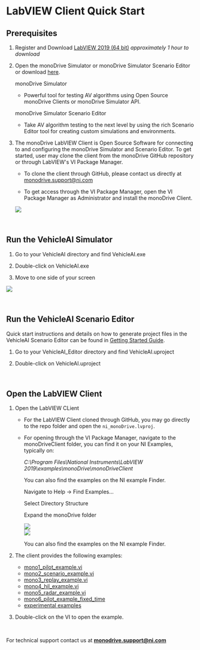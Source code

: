 # LabVIEW Client Quick Start

## Prerequisites 

1. Register and Download [LabVIEW 2019 (64 bit)](https://www.ni.com/en-us/support/downloads/software-products/download.labview.html#329483) *approximately 1 hour to download*

1. Open the monoDrive Simulator or monoDrive Simulator Scenario Editor or download [here](../../Getting_Started.md).

    monoDrive Simulator

    - Powerful tool for testing AV algorithms using Open Source monoDrive Clients or monoDrive Simulator API. 

    monoDrive Simulator Scenario Editor

    - Take AV algorithm testing to the next level by using the rich Scenario Editor tool for creating custom simulations and environments.


1. The monoDrive LabVIEW Client is Open Source Software for connecting to and 
configuring the monoDrive Simulator and Scenario Editor. To get started, 
user may clone the client from the monoDrive GitHub repository or 
through LabVIEW's VI Package Manager. 

    - To clone the client through GitHub, please contact us directly at monodrive.support@ni.com

    - To get access through the VI Package Manager, open the VI Package Manager as Administrator 
    and install the monoDrive Client.
    <div class="img_container">
        <img class='lg_img' src="../imgs/prereq.png"/>
    </div>

<p>&nbsp;</p>


## Run the VehicleAI Simulator

1. Go to your VehicleAI directory and find VehicleAI.exe

2. Double-click on VehicleAI.exe

3. Move to one side of your screen

<div class="img_container">
    <img class='lg_img' src="../imgs/runVehicleAI.png"/>
</div>

<p>&nbsp;</p>


## Run the VehicleAI Scenario Editor
Quick start instructions and details on how to generate project files in the VehicleAI Scenario Editor can be found in [Getting Started Guide](../../Getting_Started.md).

1. Go to your VehicleAI_Editor directory and find VehicleAI.uproject


1. Double-click on VehicleAI.uproject

<p>&nbsp;</p>

## Open the LabVIEW Client

1. Open the LabVIEW CLient
    
    - For the LabVIEW Client cloned through GitHub, you may go directly to the repo folder 
    and open the `ni_monoDrive.lvproj`. 

    - For opening through the VI Package Manager, navigate to the monoDriveClient folder, 
    you can find it on your NI Examples, typically on:

        *C:\Program Files\National Instruments\LabVIEW 2019\examples\monoDrive\monoDriveClient* 

        You can also find the examples on the NI example Finder.

        Navigate to Help -> Find Examples...

        Select Directory Structure

        Expand the monoDrive folder


        <div class="img_container">
        <img class='lg_img' src="../imgs/find_examples.png"/>
        </div>

        <div class="img_container">
        <img class='lg_img' src="../imgs/find_examples2.png"/>
        </div>


        You can also find the examples on the NI example Finder.

2. The client provides the following examples:

    - [mono1_pilot_example.vi](../LabVIEW_run_examples/#pilot-example)
    - [mono2_scenario_example.vi](../LabVIEW_run_examples/#scenario-example)
    - [mono3_replay_example.vi](../LabVIEW_run_examples/#replay-example)
    - [mono4_hil_example.vi](../LabVIEW_run_examples/#hil-example)
    - [mono5_radar_example.vi](../LabVIEW_run_examples/#radar-example)
    - [mono6_pilot_example_fixed_time](../LabVIEW_run_examples/#pilot-example-with-fixed-time)
    - [experimental examples](../LabVIEW_run_examples/#experimental-examples)

3. Double-click on the VI to open the example.


<p>&nbsp;</p>


For technical support contact us at <b>monodrive.support@ni.com</b>
<p>&nbsp;</p>
